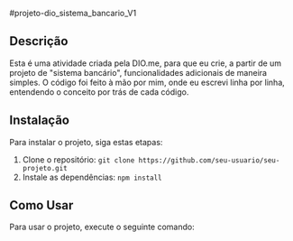 #projeto-dio_sistema_bancario_V1

## Descrição
Esta é uma atividade criada pela DIO.me, para que eu crie, a partir de um projeto de "sistema bancário", funcionalidades adicionais de maneira simples.
O código foi feito à mão por mim, onde eu escrevi linha por linha, entendendo o conceito por trás de cada código.

## Instalação
Para instalar o projeto, siga estas etapas:
1. Clone o repositório: `git clone https://github.com/seu-usuario/seu-projeto.git`
2. Instale as dependências: `npm install`

## Como Usar
Para usar o projeto, execute o seguinte comando:
